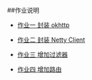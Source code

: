 ##作业说明


* [作业一 封装 okhttp](https://github.com/chenrongquan/JAVA-000/tree/main/Week_03/homework01/src/main/java/io/github/outbound/okhttp)  

* [作业二 封装 Netty Client](https://github.com/chenrongquan/JAVA-000/tree/main/Week_03/homework01/src/main/java/io/github/outbound/nettyclient)  

* [作业三 增加过滤器](https://github.com/chenrongquan/JAVA-000/tree/main/Week_03/homework01/src/main/java/io/github/filter)  

* [作业四 增加路由](https://github.com/chenrongquan/JAVA-000/tree/main/Week_03/homework01/src/main/java/io/github/router) 
